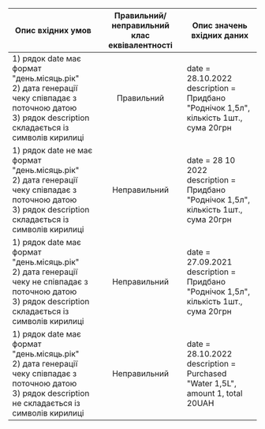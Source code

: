 |Опис вхідних умов|Правильний/неправильний клас еквівалентності|Опис значень вхідних даних|
|-|:-:|-|
|1) рядок date має формат "день.місяць.рік"<br>2) дата генерації чеку співпадає з поточною датою<br>3) рядок description складається із символів кирилиці|Правильний|date = 28.10.2022<br>description = Придбано "Роднічок 1,5л", кількість 1шт., сума 20грн|
|1) рядок date не має формат "день.місяць.рік"<br>2) дата генерації чеку співпадає з поточною датою<br>3) рядок description складається із символів кирилиці|Неправильний|date = 28 10 2022<br>description = Придбано "Роднічок 1,5л", кількість 1шт., сума 20грн|
|1) рядок date має формат "день.місяць.рік"<br>2) дата генерації чеку не співпадає з поточною датою<br>3) рядок description складається із символів кирилиці|Неправильний|date = 27.09.2021<br>description = Придбано "Роднічок 1,5л", кількість 1шт., сума 20грн|    <!--|1) рядок date має формат "день.місяць.рік"<br>2) дата генерації чеку раніше поточної дати<br>3) рядок description складається із символів кирилиці|Неправильний|date = 27.10.2022<br>description = Придбано "Роднічок 1,5л", кількість 1шт., сума 20грн|    |1) рядок date має формат "день.місяць.рік"<br>2) дата генерації чеку пізніше поточної дати<br>3) рядок description складається із символів кирилиці|Неправильний|date = 29.10.2022<br>description = Придбано "Роднічок 1,5л", кількість 1шт., сума 20грн| -->
|1) рядок date має формат "день.місяць.рік"<br>2) дата генерації чеку співпадає з поточною датою<br>3) рядок description не складається із символів кирилиці|Неправильний|date = 28.10.2022<br>description = Purchased "Water 1,5L", amount 1, total 20UAH|

